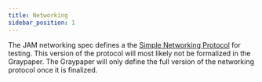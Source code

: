 ```yaml
---
title: Networking
sidebar_position: 1
---
```


The JAM networking spec defines a the [Simple Networking Protocol](./spec.md) for testing. This version of the protocol will most likely not be formalized in the Graypaper. The Graypaper will only define the full version of the networking protocol once it is finalized.

